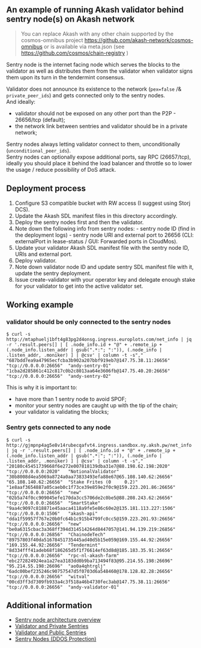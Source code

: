 ## An example of running Akash validator behind sentry node(s) on Akash network

> You can replace Akash with any other chain supported by the cosmos-omnibus project https://github.com/akash-network/cosmos-omnibus or is available via meta.json (see https://github.com/cosmos/chain-registry )

Sentry node is the internet facing node which serves the blocks to the validator as well as distributes them from the validator when validator signs them upon its turn in the tendermint consensus.  

Validator does not announce its existence to the network (`pex=false` /& `private_peer_ids`) and gets connected only to the sentry nodes.  
And ideally:
- validator should not be exposed on any other port than the P2P - 26656/tcp (default);
- the network link between sentries and validator should be in a private network;  

Sentry nodes always letting validator connect to them, unconditionally (`unconditional_peer_ids`).  
Sentry nodes can optionally expose additional ports, say RPC (26657/tcp), ideally you should place it behind the load balancer and throttle so to lower the usage / reduce possibility of DoS attack.  

## Deployment process

1. Configure S3 compatible bucket with RW access (I suggest using Storj DCS).
1. Update the Akash SDL manifest files in this directory accordingly.
1. Deploy the sentry nodes first and then the validator.
1. Note down the following info from sentry nodes:
  \- sentry node ID (find in the deployment logs)
  \- sentry node URI and external port to 26656 (CLI: externalPort in lease-status / GUI: Forwarded ports in CloudMos).
1. Update your validator Akash SDL manifest file with the sentry node ID, URIs and external port.
1. Deploy validator.
1. Note down validator node ID and update sentry SDL manifest file with it, update the sentry deployment.
1. Issue create-validator with your operator key and delegate enough stake for your validator to get into the active validator set.

## Working example

### validator should be only connected to the sentry nodes

```
$ curl -s http://mtaphuelj1bft4g83pg2d4onsg.ingress.europlots.com/net_info | jq -r '.result.peers[] | [ .node_info.id + "@" + .remote_ip + (.node_info.listen_addr | gsub(".*:"; ":")), (.node_info | .listen_addr, .moniker) ] | @csv' | column -t -s","
"687bdd7ea9a47965ecfcba3b902a207bbf919eb7@147.75.38.11:26656"  "tcp://0.0.0.0:26656"  "andy-sentry-01"
"1cba2d285861c412c817c0b2c8013aa64e3606fb@147.75.40.20:26656"  "tcp://0.0.0.0:26656"  "andy-sentry-02"
```

This is why it is important to:
- have more than 1 sentry node to avoid SPOF;
- monitor your sentry nodes are caught up with the tip of the chain;
- your validator is validating the blocks;

### Sentry gets connected to any node

```
$ curl -s http://gjmpnp4ag5e8v14rubecqafvt4.ingress.sandbox.ny.aksh.pw/net_info | jq -r '.result.peers[] | [ .node_info.id + "@" + .remote_ip + (.node_info.listen_addr | gsub(".*:"; ":")), (.node_info | .listen_addr, .moniker) ] | @csv' | column -t -s","
"20180c45451739668f6e272e007818139dba31e7@88.198.62.198:2020"    "tcp://0.0.0.0:2020"   "NotionalValidator"  
"30b8008d4ea5069a8724a0aa73833493efa88e67@65.108.140.62:26656"   "65.108.140.62:26656"  "Stake Frites (0     0.2)"
"1e8aaf3654887a05caeb0c1f73ce39e859e2f0c9@159.223.201.86:26656"  "tcp://0.0.0.0:26656"  "new"                
"02b5a74f0cc909045efe170da3cc5706de2c0be5@88.208.243.62:26656"   "tcp://0.0.0.0:26656"  "SmartStake"         
"9aa4c9097c818871e45aaca4118a9fe5e86c60e2@135.181.113.227:1506"  "tcp://0.0.0.0:1506"   "akash-api"          
"dda1f59957f767e20b0fc64b1c915b4799fc0cc5@159.223.201.93:26656"  "tcp://0.0.0.0:26656"  "new"                
"be0a6315cbac3a368ff394d314514264d8447057@141.94.139.219:26856"  "tcp://0.0.0.0:26856"  "ChainodeTech"       
"89757803f40da51678451735445ad40d5b15e059@169.155.44.92:26656"   "169.155.44.92:26656"  "Tendermint"         
"8d334fff41adeb68f186265d5f1f76614ef63d8d@185.183.35.91:26656"   "tcp://0.0.0.0:26656"  "rpc-nl-akash-farm"  
"ebc272824924ea1a27ea3183dd0b9ba713494f83@95.214.55.198:26696"   "95.214.55.198:26696"  "ao0a4qhtrglj"       
"6adc00bef235246c90757547d5f0703d6a548460@178.128.82.28:26656"   "tcp://0.0.0.0:26656"  "witval"             
"00cd3ff3d7309fb933a4c3f518a46b4730fec3ab@147.75.38.11:26656"    "tcp://0.0.0.0:26656"  "andy-validator-01" 
```

## Additional information

- [Sentry node architecture overview](https://forum.cosmos.network/t/sentry-node-architecture-overview/454)
- [Validator and Private Sentries](https://github.com/akash-network/cosmos-omnibus/tree/master/_examples/validator-and-private-sentries)
- [Validator and Public Sentries](https://github.com/akash-network/cosmos-omnibus/tree/master/_examples/validator-and-public-sentries)
- [Sentry Nodes (DDOS Protection)](https://hub.cosmos.network/main/validators/security.html#sentry-nodes-ddos-protection)
